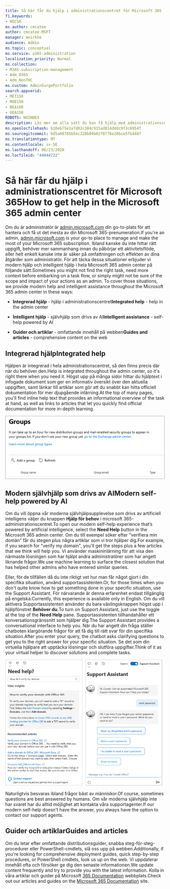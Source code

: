 ```yaml
---
title: Så här får du hjälp i administrationscentret för Microsoft 365
f1.keywords:
- NOCSH
ms.author: cmcatee
author: cmcatee-MSFT
manager: mnirkhe
audience: Admin
ms.topic: conceptual
ms.service: o365-administration
localization_priority: Normal
ms.collection:
- M365-subscription-management
- Adm_O365
- Adm_NonTOC
ms.custom: AdminSurgePortfolio
search.appverid:
- MET150
- MOE150
- BEA160
- GEA150
ROBOTS: NOINDEX
description: Läs mer om alla sätt du kan få hjälp med administrationscentret för Microsoft 365.
ms.openlocfilehash: b10eb75e1a7d02c384c915ad814dddc9f3c6954f
ms.sourcegitcommit: bd5a08785b5ec320b04b02f8776e28bce5fb448f
ms.translationtype: MT
ms.contentlocale: sv-SE
ms.lasthandoff: 06/23/2020
ms.locfileid: "44844722"
---
```

<!-- The following is just placeholder text from Madhura's mail. We need to add images/examples of each -->

# <a name="how-to-get-help-in-the-microsoft-365-admin-center"></a><span data-ttu-id="226ac-103">Så här får du hjälp i administrationscentret för Microsoft 365</span><span class="sxs-lookup"><span data-stu-id="226ac-103">How to get help in the Microsoft 365 admin center</span></span>

<span data-ttu-id="226ac-104">Om du är administratör är [admin.microsoft.com](https://admin.microsoft.com) din go-to-plats för att hantera och få ut det mesta av din Microsoft 365-prenumeration.</span><span class="sxs-lookup"><span data-stu-id="226ac-104">If you're an admin, [admin.microsoft.com](https://admin.microsoft.com) is your go-to place to manage and make the most of your Microsoft 365 subscription.</span></span> <span data-ttu-id="226ac-105">Ibland kanske du inte hittar rätt uppgift, behöver mer sammanhang innan du påbörjar ett aktivitetsflöde, eller helt enkelt kanske inte är säker på omfattningen och effekten av dina åtgärder som administratör. För att täcka dessa situationer erbjuder vi modern hjälp och intelligent hjälp i hela Microsoft 365 admin center på följande sätt:</span><span class="sxs-lookup"><span data-stu-id="226ac-105">Sometimes you might not find the right task, need more context before embarking on a task flow, or simply might not be sure of the scope and impact of your actions as an admin. To cover those situations, we provide modern help and intelligent assistance throughout the Microsoft 365 admin center in these ways:</span></span>

* <span data-ttu-id="226ac-106">**Integrerad hjälp** - hjälp i administrationscentret</span><span class="sxs-lookup"><span data-stu-id="226ac-106">**Integrated help** - help in the admin center</span></span>

* <span data-ttu-id="226ac-107">**Intelligent hjälp** - självhjälp som drivs av AI</span><span class="sxs-lookup"><span data-stu-id="226ac-107">**Intelligent assistance** - self-help powered by AI</span></span>

* <span data-ttu-id="226ac-108">**Guider och artiklar** - omfattande innehåll på webben</span><span class="sxs-lookup"><span data-stu-id="226ac-108">**Guides and articles** - comprehensive content on the web</span></span>

## <a name="integrated-help"></a><span data-ttu-id="226ac-109">Integrerad hjälp</span><span class="sxs-lookup"><span data-stu-id="226ac-109">Integrated help</span></span>

<span data-ttu-id="226ac-110">Hjälpen är integrerad i hela administrationscentret, så den finns precis där när du behöver den.</span><span class="sxs-lookup"><span data-stu-id="226ac-110">Help is integrated throughout the admin center, so it's right there when you need it.</span></span> <span data-ttu-id="226ac-111">Högst upp på många sidor hittar du hjälptext i infogade dokument som ger en informativ översikt över den aktuella uppgiften, samt länkar till artiklar som gör att du snabbt kan hitta officiell dokumentation för mer djupgående inlärning.</span><span class="sxs-lookup"><span data-stu-id="226ac-111">At the top of many pages, you'll find inline help text that provides an informational overview of the task at hand, as well as links to articles that let you quickly find official documentation for more in-depth learning.</span></span>

![Sidan Grupper som visar infogad hjälp och länkar till artiklar](../../media/integrated-help.png)

## <a name="modern-self-help-powered-by-ai"></a><span data-ttu-id="226ac-113">Modern självhjälp som drivs av AI</span><span class="sxs-lookup"><span data-stu-id="226ac-113">Modern self-help powered by AI</span></span>

<span data-ttu-id="226ac-114">Om du vill öppna vår moderna självhjälpsupplevelse som drivs av artificiell intelligens väljer du knappen **Hjälp för behov** i microsoft 365-administrationscentret.</span><span class="sxs-lookup"><span data-stu-id="226ac-114">To open our modern self-help experience that’s powered by artificial intelligence, select the **Need Help** button in the Microsoft 365 admin center.</span></span> <span data-ttu-id="226ac-115">Om du till exempel söker efter "verifiera min domän" får du stegen plus några artiklar som vi tror hjälper dig.</span><span class="sxs-lookup"><span data-stu-id="226ac-115">For example, if you search for "verify my domain", you'll get the steps plus a few articles that we think will help you.</span></span> <span data-ttu-id="226ac-116">Vi använder maskininlärning för att visa den närmaste lösningen som har hjälpt andra administratörer som har angett liknande frågor.</span><span class="sxs-lookup"><span data-stu-id="226ac-116">We use machine learning to surface the closest solution that has helped other admins who have entered similar queries.</span></span>

<span data-ttu-id="226ac-117">Eller, för de tillfällen då du inte riktigt vet hur man får något gjort i din specifika situation, använd supportassistenten.</span><span class="sxs-lookup"><span data-stu-id="226ac-117">Or, for those times when you don't quite know how to get something done in your specific situation, use the Support Assistant.</span></span> <span data-ttu-id="226ac-118">För närvarande är denna erfarenhet endast tillgänglig på engelska.</span><span class="sxs-lookup"><span data-stu-id="226ac-118">Currently, this experience is available only in English.</span></span> <span data-ttu-id="226ac-119">Om du vill aktivera Supportassistenten använder du bara växlingsknappen högst upp i hjälpfönstret **Behöver du.**</span><span class="sxs-lookup"><span data-stu-id="226ac-119">To turn on Support Assistant, just use the toggle at the top of the **Need Help** pane.</span></span> <span data-ttu-id="226ac-120">Supportassistenten tillhandahåller ett konversationsgränssnitt som hjälper dig.</span><span class="sxs-lookup"><span data-stu-id="226ac-120">The Support Assistant provides a conversational interface to help you.</span></span> <span data-ttu-id="226ac-121">När du har angett din fråga ställer chatboten klargörande frågor för att få dig till rätt svar för din specifika situation.</span><span class="sxs-lookup"><span data-stu-id="226ac-121">After you enter your query, the chatbot asks clarifying questions to get you to the right answer for your specific situation.</span></span> <span data-ttu-id="226ac-122">Se det som din virtuella hjälpare att upptäcka lösningar och slutföra uppgifter.</span><span class="sxs-lookup"><span data-stu-id="226ac-122">Think of it as your virtual helper to discover solutions and complete tasks.</span></span>

![Modern självhjälp](../../media/help-options.png)

<span data-ttu-id="226ac-124">Naturligtvis besvaras ibland frågor bäst av människor.</span><span class="sxs-lookup"><span data-stu-id="226ac-124">Of course, sometimes questions are best answered by humans.</span></span> <span data-ttu-id="226ac-125">Om vår moderna självhjälp inte har svaret har du alltid möjlighet att kontakta våra supportagenter.</span><span class="sxs-lookup"><span data-stu-id="226ac-125">If our modern self-help doesn't have the answer, you always have the option to contact our support agents.</span></span>

## <a name="guides-and-articles"></a><span data-ttu-id="226ac-126">Guider och artiklar</span><span class="sxs-lookup"><span data-stu-id="226ac-126">Guides and articles</span></span>

<span data-ttu-id="226ac-127">Om du letar efter omfattande distributionsguider, snabba steg-för-steg-procedurer eller PowerShell-cmdlets, slå oss upp på webben.</span><span class="sxs-lookup"><span data-stu-id="226ac-127">Additionally, if you're looking for comprehensive deployment guides, quick step-by-step procedures, or PowerShell cmdlets, look us up on the web.</span></span> <span data-ttu-id="226ac-128">Vi uppdaterar innehåll ofta och försöker ge dig den senaste informationen.</span><span class="sxs-lookup"><span data-stu-id="226ac-128">We update content frequently and try to provide you with the latest information.</span></span> <span data-ttu-id="226ac-129">Kolla in våra artiklar och guider på Microsoft [365 Documentation](https://docs.microsoft.com/microsoft-365/) webbplats.</span><span class="sxs-lookup"><span data-stu-id="226ac-129">Check out our articles and guides on the [Microsoft 365 Documentation](https://docs.microsoft.com/microsoft-365/) site.</span></span>
